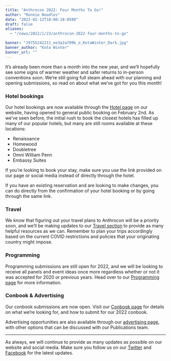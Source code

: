 ```yaml
---
title: "Anthrocon 2022: Four Months To Go!"
author: "Ronnie Noodles"
date: "2022-02-12T18:00:18-0500"
draft: false
aliases:
  - "/news/2022/1/23/anthrocon-2022-four-months-to-go"

banner: "19755242211_ee3a2a709b_o_KotaWinter_Dark.jpg"
banner_author: "Kota Winter"
banner_url: ""
---
```


It’s already been more than a month into the new year, and we’ll hopefully see some signs of warmer weather and safer returns to in-person conventions soon. We’re still going full steam ahead with our planning and opening submissions, so read on about what we’ve got for you this month!

### Hotel bookings

Our hotel bookings are now available through the [Hotel page](/hotel) on our website, having opened to general public booking on February 2nd. As we’ve seen before, the initial rush to book the closest hotels has filled up many of our popular hotels, but many are still rooms available at these locations:

- Renaissance
- Homewood
- Doubletree
- Omni William Penn
- Embassy Suites

If you’re looking to book your stay, make sure you use the link provided on our page or social media instead of directly through the hotel.

If you have an existing reservation and are looking to make changes, you can do directly from the confirmation of your hotel booking or by going through the same link.

### Travel

We know that figuring out your travel plans to Anthrocon will be a priority soon, and we’ll be making updates to our [Travel section](/travel) to provide as many helpful resources as we can. Remember to plan your trips accordingly based on the current COVID restrictions and policies that your originating country might impose.

### Programming

Programming submissions are still open for 2022, and we will be looking to receive all panels and event ideas once more regardless whether or not it was accepted for 2020 or previous years. Head over to our [Programming page](/programming) for more information.

### Conbook & Advertising

Our conbook submissions are now open. Visit our [Conbook page](/conbook) for details on what we’re looking for, and how to submit for our 2022 conbook.

Advertising opportunities are also available through our [advertising page](/advertising), with other options that can be discussed with our Publications team.

---

As always, we will continue to provide as many updates as possible on our website and social media. Make sure you follow us on our [Twitter](https://twitter.com/anthrocon) and [Facebook](https://www.facebook.com/Anthrocon) for the latest updates.
